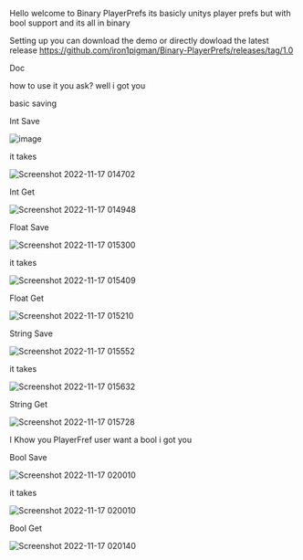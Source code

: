 Hello welcome to Binary PlayerPrefs its basicly 
unitys player prefs but with bool support and its all in binary

Setting up
you can download the demo or directly dowload the latest release 
https://github.com/iron1pigman/Binary-PlayerPrefs/releases/tag/1.0


Doc 

how to use it you ask?
well i got you

basic saving

Int Save 



![image](https://user-images.githubusercontent.com/72534223/202375743-4913e246-c807-49e4-a588-16a00223b970.png)

it takes 

![Screenshot 2022-11-17 014702](https://user-images.githubusercontent.com/72534223/202376061-a73b0ec1-0966-4a49-9308-06001f8d853a.png)

Int Get


![Screenshot 2022-11-17 014948](https://user-images.githubusercontent.com/72534223/202376557-108baa5c-f8c0-4a80-a888-bc498d283128.png)


Float Save 



![Screenshot 2022-11-17 015300](https://user-images.githubusercontent.com/72534223/202377173-8a698679-1872-444b-9d8e-f41646778b37.png)


it takes 

![Screenshot 2022-11-17 015409](https://user-images.githubusercontent.com/72534223/202377419-4f124f5f-b22d-4fb0-be06-c30346cfb119.png)


Float Get


![Screenshot 2022-11-17 015210](https://user-images.githubusercontent.com/72534223/202377006-f1551861-ad8f-4637-b043-9582a8304963.png)


String Save 



![Screenshot 2022-11-17 015552](https://user-images.githubusercontent.com/72534223/202377714-fb7b3425-234d-4b01-83aa-4e18aa55ab89.png)


it takes 

![Screenshot 2022-11-17 015632](https://user-images.githubusercontent.com/72534223/202377830-77e4a9c8-93cb-4e6b-8fa0-c447ccd5bd71.png)


String Get


![Screenshot 2022-11-17 015728](https://user-images.githubusercontent.com/72534223/202377972-97a41d71-896a-4b2a-a062-f5492ba2bcb3.png)

I Khow you PlayerFref user want a bool i got you

Bool Save 



![Screenshot 2022-11-17 020010](https://user-images.githubusercontent.com/72534223/202378374-1be6c165-9d53-4dcf-80f9-c7898128beff.png)


it takes 

![Screenshot 2022-11-17 020010](https://user-images.githubusercontent.com/72534223/202378512-8f74ef88-4699-4a61-ae68-b7b9d32065d8.png)


Bool Get


![Screenshot 2022-11-17 020140](https://user-images.githubusercontent.com/72534223/202378622-c663df7b-1093-408b-9815-857114920ffc.png)
